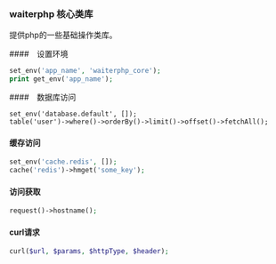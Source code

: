 ### waiterphp 核心类库

提供php的一些基础操作类库。

####　设置环境

```php
set_env('app_name', 'waiterphp_core');
print get_env('app_name');
```

####　数据库访问

```
set_env('database.default', []);
table('user')->where()->orderBy()->limit()->offset()->fetchAll();
```

#### 缓存访问

```php
set_env('cache.redis', []);
cache('redis')->hmget('some_key');
```

#### 访问获取

```php
request()->hostname();
```

#### curl请求

```php
curl($url, $params, $httpType, $header);
```


